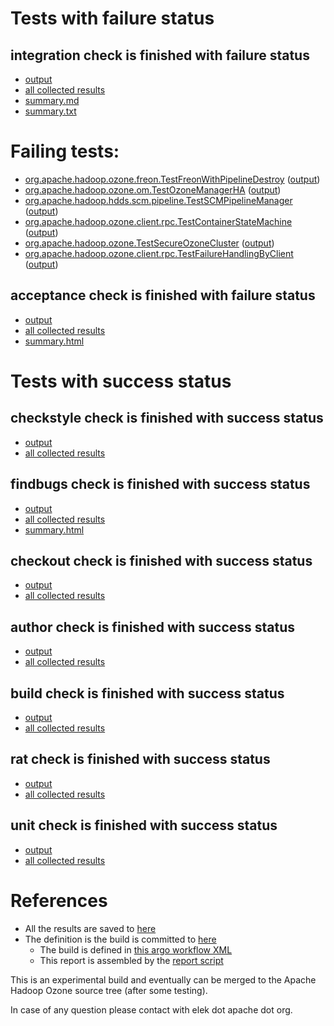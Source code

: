 # Tests with failure status

## integration check is finished with failure status

   * [output](https://raw.githubusercontent.com/elek/ozone-ci-03/master/pr/pr-hdds-2489-tp68d/integration/output.log)
   * [all collected results](https://github.com/elek/ozone-ci-03/tree/master/pr/pr-hdds-2489-tp68d/integration)
   * [summary.md](https://github.com/elek/ozone-ci-03/tree/master/pr/pr-hdds-2489-tp68d/integration/summary.md)
   * [summary.txt](https://github.com/elek/ozone-ci-03/tree/master/pr/pr-hdds-2489-tp68d/integration/summary.txt)

# Failing tests: 

 * [org.apache.hadoop.ozone.freon.TestFreonWithPipelineDestroy](hadoop-ozone/tools/org.apache.hadoop.ozone.freon.TestFreonWithPipelineDestroy.txt) ([output](hadoop-ozone/tools/org.apache.hadoop.ozone.freon.TestFreonWithPipelineDestroy-output.txt))
 * [org.apache.hadoop.ozone.om.TestOzoneManagerHA](hadoop-ozone/integration-test/org.apache.hadoop.ozone.om.TestOzoneManagerHA.txt) ([output](hadoop-ozone/integration-test/org.apache.hadoop.ozone.om.TestOzoneManagerHA-output.txt))
 * [org.apache.hadoop.hdds.scm.pipeline.TestSCMPipelineManager](hadoop-ozone/integration-test/org.apache.hadoop.hdds.scm.pipeline.TestSCMPipelineManager.txt) ([output](hadoop-ozone/integration-test/org.apache.hadoop.hdds.scm.pipeline.TestSCMPipelineManager-output.txt))
 * [org.apache.hadoop.ozone.client.rpc.TestContainerStateMachine](hadoop-ozone/integration-test/org.apache.hadoop.ozone.client.rpc.TestContainerStateMachine.txt) ([output](hadoop-ozone/integration-test/org.apache.hadoop.ozone.client.rpc.TestContainerStateMachine-output.txt))
 * [org.apache.hadoop.ozone.TestSecureOzoneCluster](hadoop-ozone/integration-test/org.apache.hadoop.ozone.TestSecureOzoneCluster.txt) ([output](hadoop-ozone/integration-test/org.apache.hadoop.ozone.TestSecureOzoneCluster-output.txt))
 * [org.apache.hadoop.ozone.client.rpc.TestFailureHandlingByClient](hadoop-ozone/integration-test/org.apache.hadoop.ozone.client.rpc.TestFailureHandlingByClient.txt) ([output](hadoop-ozone/integration-test/org.apache.hadoop.ozone.client.rpc.TestFailureHandlingByClient-output.txt))

## acceptance check is finished with failure status

   * [output](https://raw.githubusercontent.com/elek/ozone-ci-03/master/pr/pr-hdds-2489-tp68d/acceptance/output.log)
   * [all collected results](https://github.com/elek/ozone-ci-03/tree/master/pr/pr-hdds-2489-tp68d/acceptance)
   * [summary.html](https://elek.github.io/ozone-ci-03/pr/pr-hdds-2489-tp68d/acceptance/summary.html)



# Tests with success status

## checkstyle check is finished with success status

   * [output](https://raw.githubusercontent.com/elek/ozone-ci-03/master/pr/pr-hdds-2489-tp68d/checkstyle/output.log)
   * [all collected results](https://github.com/elek/ozone-ci-03/tree/master/pr/pr-hdds-2489-tp68d/checkstyle)


## findbugs check is finished with success status

   * [output](https://raw.githubusercontent.com/elek/ozone-ci-03/master/pr/pr-hdds-2489-tp68d/findbugs/output.log)
   * [all collected results](https://github.com/elek/ozone-ci-03/tree/master/pr/pr-hdds-2489-tp68d/findbugs)
   * [summary.html](https://elek.github.io/ozone-ci-03/pr/pr-hdds-2489-tp68d/findbugs/summary.html)


## checkout check is finished with success status

   * [output](https://raw.githubusercontent.com/elek/ozone-ci-03/master/pr/pr-hdds-2489-tp68d/checkout/output.log)
   * [all collected results](https://github.com/elek/ozone-ci-03/tree/master/pr/pr-hdds-2489-tp68d/checkout)


## author check is finished with success status

   * [output](https://raw.githubusercontent.com/elek/ozone-ci-03/master/pr/pr-hdds-2489-tp68d/author/output.log)
   * [all collected results](https://github.com/elek/ozone-ci-03/tree/master/pr/pr-hdds-2489-tp68d/author)


## build check is finished with success status

   * [output](https://raw.githubusercontent.com/elek/ozone-ci-03/master/pr/pr-hdds-2489-tp68d/build/output.log)
   * [all collected results](https://github.com/elek/ozone-ci-03/tree/master/pr/pr-hdds-2489-tp68d/build)


## rat check is finished with success status

   * [output](https://raw.githubusercontent.com/elek/ozone-ci-03/master/pr/pr-hdds-2489-tp68d/rat/output.log)
   * [all collected results](https://github.com/elek/ozone-ci-03/tree/master/pr/pr-hdds-2489-tp68d/rat)


## unit check is finished with success status

   * [output](https://raw.githubusercontent.com/elek/ozone-ci-03/master/pr/pr-hdds-2489-tp68d/unit/output.log)
   * [all collected results](https://github.com/elek/ozone-ci-03/tree/master/pr/pr-hdds-2489-tp68d/unit)




# References

 * All the results are saved to [here](https://github.com/elek/ozone-ci-03/tree/master/pr/pr-hdds-2489-tp68d/)
 * The definition is the build is committed to [here](https://github.com/elek/argo-ozone)
    * The build is defined in [this argo workflow XML](https://github.com/elek/argo-ozone/blob/master/ozone-build.yaml)
    * This report is assembled by the [report script](https://github.com/elek/argo-ozone/blob/master/scripts/report.sh)

This is an experimental build and eventually can be merged to the Apache Hadoop Ozone source tree (after some testing).

In case of any question please contact with elek dot apache dot org.
